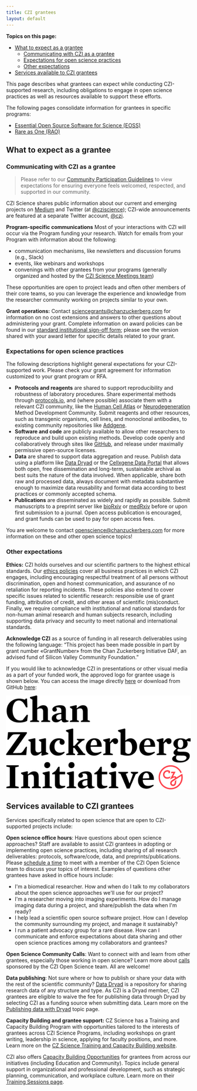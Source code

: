 ```yaml
---
title: CZI grantees
layout: default
---
```


**Topics on this page:**
- [What to expect as a grantee](#what-to-expect-as-a-grantee)
  - [Communicating with CZI as a grantee](#communicating-with-czi-as-a-grantee)
  - [Expectations for open science practices](#expectations-for-open-science-practices)
  - [Other expectations](#other-expectations)
- [Services available to CZI grantees](#services-available-to-czi-grantees)

This page describes what grantees can expect while conducting CZI-supported research,
including obligations to engage in open science practices
as well as resources available to support these efforts.

The following pages consolidate information for grantees in specific programs:
- [Essential Open Source Software for Science (EOSS)](/open-science/eoss-grantees)
- [Rare as One (RAO)](/open-science/rao-grantees)

## What to expect as a grantee

### Communicating with CZI as a grantee

> Please refer to our [Community Participation Guidelines](http://czi.co/CPG-Science) 
> to view expectations for ensuring everyone feels welcomed, respected, and supported in our community.

CZI Science shares public information about our current and emerging projects on [Medium](http://medium.com/@cziscience)
and Twitter (at [@cziscience](https://twitter.com/cziscience));
CZI-wide announcements are featured at a separate Twitter account, [@czi](https://twitter.com/czi).

**Program-specific communications** Most of your interactions with CZI will occur via the Program funding your research. 
Watch for emails from your Program with information about the following:

- communication mechanisms, like newsletters and discussion forums (e.g., Slack)
- events, like webinars and workshops
- convenings with other grantees from your programs (generally organized and hosted by the [CZI Science Meetings team](https://chanzuckerberg.com/science/meetings/))

These opportunities are open to project leads and often other members of their core teams,
so you can leverage the experience and knowledge from the researcher community working on projects similar to your own.

**Grant operations:** Contact [sciencegrants@chanzuckerberg.com](sciencegrants@chanzuckerberg.com)
for information on no cost extensions and answers to other questions about administering your grant. 
Complete information on award policies can be found in our [standard institutional sign-off form](https://apply.chanzuckerberg.com/protected/resource/eyJoZnJlIjogOTQ1OTM2NzAsICJ2cSI6IDE2ODQ2Nn0/); 
please see the version shared with your award letter for specific details related to your grant.

### Expectations for open science practices

The following descriptions highlight general expectations for your CZI-supported work. 
Please check your grant agreement for information customized to your grant program or RFA.

- **Protocols and reagents** are shared to support reproducibility and robustness of laboratory procedures. Share experimental methods through [protocols.io](https://www.protocols.io/), and (where possible) associate them with a relevant CZI community, like the [Human Cell Atlas](https://www.protocols.io/workspaces/hca/publications) or [Neurodegeneration](https://www.protocols.io/workspaces/neurodegeneration-method-development-community1/publications) Method Development Community. Submit reagents and other resources, such as transgenic organisms, cell lines, and monoclonal antibodies, to existing community repositories like [Addgene](https://www.addgene.org/).
- **Software and code** are publicly available to allow other researchers to reproduce and build upon existing methods. Develop code openly and collaboratively through sites like [GitHub](https://github.com/), and release under maximally permissive open-source licenses.
- **Data** are shared to support data aggregation and reuse. Publish data using a platform like [Data Dryad](https://datadryad.org/) or the [Cellxgene Data Portal](https://cellxgene.cziscience.com/) that allows both open, free dissemination and long-term, sustainable archival as best suits the nature of the data involved. When applicable, share both raw and processed data, always document with metadata substantive enough to maximize data reusability and format data according to best practices or commonly accepted schema.
- **Publications** are disseminated as widely and rapidly as possible. Submit manuscripts to a preprint server like [bioRxiv](https://www.biorxiv.org/) or [medRxiv](https://www.medrxiv.org/) before or upon first submission to a journal. Open access publication is encouraged, and grant funds can be used to pay for open access fees.

You are welcome to contact [openscience@chanzuckerberg.com](openscience@chanzuckerberg.com) for more information on these and other open science topics!

### Other expectations

**Ethics:** CZI holds ourselves and our scientific partners to the highest ethical standards.
Our [ethics policies](https://chanzuckerberg.com/ethics-policies/) 
cover all business practices in which CZI engages, 
including encouraging respectful treatment of all persons without discrimination, 
open and honest communication, and assurance of no retaliation for reporting incidents. 
These policies also extend to cover specific issues related to scientific research: 
responsible use of grant funding, attribution of credit, and other areas of scientific (mis)conduct. 
Finally, we require compliance with institutional and national standards for non-human animal research and human subjects research, 
including supporting data privacy and security to meet national and international standards. 

**Acknowledge CZI** as a source of funding in all research deliverables using the following language: “This project has been made possible in part by grant number «GrantNumber» from the Chan Zuckerberg Initiative DAF, an advised fund of Silicon Valley Community Foundation.”

If you would like to acknowledge CZI in presentations or other visual media as a part of your funded work, 
the approved logo for grantee usage is shown below. 
You can access the image directly [here](https://chanzuckerberg.github.io/open-science/images/CZI_Logo.jpg)
or download from GitHub [here](https://github.com/chanzuckerberg/open-science/blob/main/images/CZI_Logo.jpg):

![CZI logo for grantee use](images/CZI_Logo.jpg)

## Services available to CZI grantees

Services specifically related to open science that are open to CZI-supported projects include:

**Open science office hours**: Have questions about open science approaches? 
Staff are available to assist CZI grantees in adopting or implementing open science practices, 
including sharing of all research deliverables: 
protocols, software/code, data, and preprints/publications. 
Please [schedule a time](https://scheduler.zoom.us/kate-hertweck) 
to meet with a member of the CZI Open Science team to discuss your topics of interest. 
Examples of questions other grantees have asked in office hours include:

  - I'm a biomedical researcher. How and when do I talk to my collaborators about the open science approaches we'll use for our project?
  - I'm a researcher moving into imaging experiments. How do I manage imaging data during a project, and share/publish the data when I'm ready?
  - I help lead a scientific open source software project. How can I develop the community surrounding my project, and manage it sustainably?
  - I run a patient advocacy group for a rare disease. How can I communicate and enforce expectations about data sharing and other open science practices among my collaborators and grantees?

**Open Science Community Calls**: Want to connect with and learn from other grantees, especially those working in open science? Learn more about [calls](/open-science/opensci-communitycalls) sponsored by the CZI Open Science team. All are welcome! 

**Data publishing**: Not sure where or how to publish or share your data with the rest of the scientific community? 
[Data Dryad](https://datadryad.org/stash) is a repository for sharing research data of any structure and type. 
As CZI is a Dryad member, 
CZI grantees are eligible to waive the fee for publishing data through Dryad by selecting CZI as a funding source when submitting data.
Learn more on the [Publishing data with Dryad](/open-science/data_sharing/data_dryad)
topic page.

**Capacity Building and grantee support:** CZ Science has a Training and Capacity Building Program with opportunities tailored to the interests of grantees across CZI Science Programs,
including workshops on grant writing, leadership in science, applying for faculty positions, and more.
Learn more on the [CZ Science Training and Capacity Building website](https://info.chanzuckerberg.com/mcb-science-resources).

CZI also offers [Capacity Building Opportunities](https://chanzuckerberg.com/movement-capacity-building/) 
for grantees from across our initiatives (including Education and Community).
Topics include general support in organizational and professional development,
such as strategic planning, communication, and workplace culture.
Learn more on their [Training Sessions page](https://chanzuckerberg.com/movement-capacity-building/training-sessions/).
